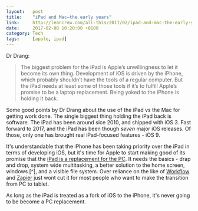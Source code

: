 ```yaml
---
layout:   post
title:    "iPad and Mac—the early years"
link:     http://leancrew.com/all-this/2017/02/ipad-and-mac-the-early-years/
date:     2017-02-08 10:20:00 +0100
category: Tech
tags:     [apple, ipad]
---
```


Dr Drang:

> The biggest problem for the iPad is Apple’s unwillingness to let it become its own thing. Development of iOS is driven by the iPhone, which probably shouldn’t have the tools of a regular computer. But the iPad needs at least some of those tools if it’s to fulfill Apple’s promise to be a laptop replacement. Being yoked to the iPhone is holding it back.

Some good points by Dr Drang about the use of the iPad vs the Mac for getting work done. The single biggest thing holding the iPad back is software. The iPad has been around sice 2010, and shipped with iOS 3. Fast forward to 2017, and the iPad has been though *seven* major iOS releases. Of those, only one has brought real iPad-focused features - iOS 9. 

It's understandable that the iPhone has been taking priority over the iPad in terms of developing iOS, but it's time for Apple to start making good of its promise that the [iPad is a replacement for the PC][ipc]. It needs the basics - drap and drop, system wide multitasking, a better solution to the home screen, windows [^], and a visible file system. Over reliance on the like of [Workflow][wkf] and [Zapier][zap] just wont cut it for most people who want to make the transition from PC to tablet.

As long as the iPad is treated as a fork of iOS to the iPhone, it's never going to be become a PC replacement.

[^1]: No, not Windows.

[ipc]:https://www.youtube.com/watch?v=1zPYW6Ipgok
[wkf]:https://workflow.is/
[zap]:https://zapier.com/zapbook/iphone/
